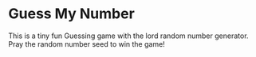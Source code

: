 # Guess My Number
This is a tiny fun Guessing game with the lord random number generator. Pray the random number seed to win the game!
